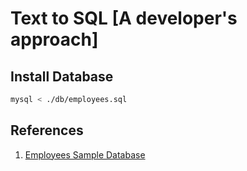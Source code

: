 # Text to SQL [A developer's approach]

## Install Database
```bash
mysql < ./db/employees.sql
```

## References
1. [Employees Sample Database]('https://dev.mysql.com/doc/employee/en/employees-installation.html')